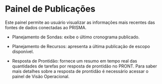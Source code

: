 # Painel de Publicações

Este painel permite ao usuário visualizar as informações mais recentes das fontes de dados conectadas ao PRISMA.  

- Planejamento de Sondas: exibe o último cronograma publicado.  

- Planejamento de Recursos: apresenta a última publicação de escopo disponível.  

- Resposta de Prontidão:  fornece um resumo em tempo real das quantidades de tarefas por resposta de prontidão no PRONT. Para saber mais detalhes sobre a resposta de prontidão é necessário acessar o painel de Visão Operacional.

